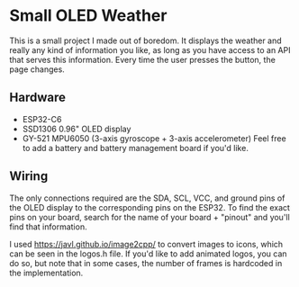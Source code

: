 # Small OLED Weather
This is a small project I made out of boredom. It displays the weather and really any kind of information you like, as long as you have access to an API that serves this information. Every time the user presses the button, the page changes.
## Hardware
- ESP32-C6
- SSD1306 0.96" OLED display
- GY-521 MPU6050 (3-axis gyroscope + 3-axis accelerometer)
Feel free to add a battery and battery management board if you'd like.
## Wiring
The only connections required are the SDA, SCL, VCC, and ground pins of the OLED display to the corresponding pins on the ESP32. To find the exact pins on your board, search for the name of your board + "pinout" and you'll find that information.

I used https://javl.github.io/image2cpp/ to convert images to icons, which can be seen in the logos.h file. If you'd like to add animated logos, you can do so, but note that in some cases, the number of frames is hardcoded in the implementation.
